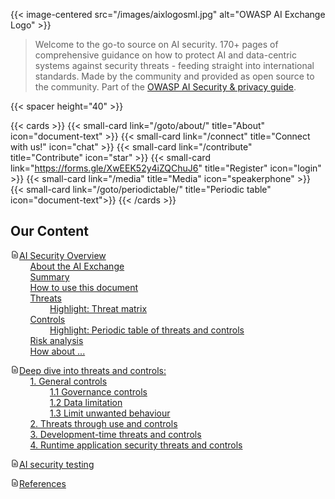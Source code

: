 ---
---

{{< image-centered src="/images/aixlogosml.jpg" alt="OWASP AI Exchange Logo" >}}

>Welcome to the go-to source on AI security. 170+ pages of comprehensive guidance on how to protect AI and data-centric systems against security threats - feeding straight into international standards. Made by the community and provided as open source to the community. Part of the [OWASP AI Security & privacy guide](https://owasp.org/www-project-ai-security-and-privacy-guide/).

{{< spacer height="40" >}}

{{< cards >}}
    {{< small-card link="/goto/about/" title="About" icon="document-text" >}}
    {{< small-card link="/connect" title="Connect with us!" icon="chat" >}}
    {{< small-card link="/contribute" title="Contribute" icon="star" >}}
    {{< small-card link="https://forms.gle/XwEEK52y4iZQChuJ6" title="Register" icon="login" >}}
    {{< small-card link="/media" title="Media" icon="speakerphone" >}}
    {{< small-card link="/goto/periodictable/" title="Periodic table" icon="document-text">}}
{{< /cards >}}

## Our Content

<svg width="1em" height="1em" xmlns="http://www.w3.org/2000/svg" fill="none" viewBox="0 0 24 24" stroke-width="2" stroke="currentcolor" aria-hidden="true"><path stroke-linecap="round" stroke-linejoin="round" d="M9 12h6m-6 4h6m2 5H7a2 2 0 01-2-2V5a2 2 0 012-2h5.586a1 1 0 01.707.293l5.414 5.414a1 1 0 01.293.707V19a2 2 0 01-2 2z"></path></svg>[AI Security Overview](docs/ai_security_overview/)  
&nbsp;&nbsp;&nbsp;&nbsp;&nbsp;&nbsp;&nbsp;&nbsp;[About the AI Exchange](https://owaspai.org/goto/about/)  
&nbsp;&nbsp;&nbsp;&nbsp;&nbsp;&nbsp;&nbsp;&nbsp;[Summary](https://owaspai.org/goto/summary/)  
&nbsp;&nbsp;&nbsp;&nbsp;&nbsp;&nbsp;&nbsp;&nbsp;[How to use this document](https://owaspai.org/goto/document/)  
&nbsp;&nbsp;&nbsp;&nbsp;&nbsp;&nbsp;&nbsp;&nbsp;[Threats](https://owaspai.org/goto/threatsoverview/)  
&nbsp;&nbsp;&nbsp;&nbsp;&nbsp;&nbsp;&nbsp;&nbsp;&nbsp;&nbsp;&nbsp;&nbsp;&nbsp;&nbsp;&nbsp;&nbsp;[Highlight: Threat matrix](https://owaspai.org/goto/aisecuritymatrix/)  
&nbsp;&nbsp;&nbsp;&nbsp;&nbsp;&nbsp;&nbsp;&nbsp;[Controls](https://owaspai.org/goto/controlsoverview/)  
&nbsp;&nbsp;&nbsp;&nbsp;&nbsp;&nbsp;&nbsp;&nbsp;&nbsp;&nbsp;&nbsp;&nbsp;&nbsp;&nbsp;&nbsp;&nbsp;[Highlight: Periodic table of threats and controls](https://owaspai.org/goto/periodictable/)  
&nbsp;&nbsp;&nbsp;&nbsp;&nbsp;&nbsp;&nbsp;&nbsp;[Risk analysis](https://owaspai.org/goto/riskanalysis/)  
&nbsp;&nbsp;&nbsp;&nbsp;&nbsp;&nbsp;&nbsp;&nbsp;[How about ...](https://owaspai.org/docs/ai_security_overview/#how-about-)  

<svg width="1em" height="1em" xmlns="http://www.w3.org/2000/svg" fill="none" viewBox="0 0 24 24" stroke-width="2" stroke="currentcolor" aria-hidden="true"><path stroke-linecap="round" stroke-linejoin="round" d="M9 12h6m-6 4h6m2 5H7a2 2 0 01-2-2V5a2 2 0 012-2h5.586a1 1 0 01.707.293l5.414 5.414a1 1 0 01.293.707V19a2 2 0 01-2 2z"></path></svg>[Deep dive into threats and controls:](https://owaspai.org/goto/navigator/)  
&nbsp;&nbsp;&nbsp;&nbsp;&nbsp;&nbsp;&nbsp;&nbsp;[1. General controls](/docs/1_general_controls)  
&nbsp;&nbsp;&nbsp;&nbsp;&nbsp;&nbsp;&nbsp;&nbsp;&nbsp;&nbsp;&nbsp;&nbsp;&nbsp;&nbsp;&nbsp;&nbsp;[1.1 Governance controls](https://owaspai.org/goto/governancecontrols/)  
&nbsp;&nbsp;&nbsp;&nbsp;&nbsp;&nbsp;&nbsp;&nbsp;&nbsp;&nbsp;&nbsp;&nbsp;&nbsp;&nbsp;&nbsp;&nbsp;[1.2 Data limitation](https://owaspai.org/goto/datalimit/)  
&nbsp;&nbsp;&nbsp;&nbsp;&nbsp;&nbsp;&nbsp;&nbsp;&nbsp;&nbsp;&nbsp;&nbsp;&nbsp;&nbsp;&nbsp;&nbsp;[1.3 Limit unwanted behaviour](https://owaspai.org/goto/limitunwanted/)  
&nbsp;&nbsp;&nbsp;&nbsp;&nbsp;&nbsp;&nbsp;&nbsp;[2. Threats through use and controls](/docs/2_threats_through_use/)  
&nbsp;&nbsp;&nbsp;&nbsp;&nbsp;&nbsp;&nbsp;&nbsp;[3. Development-time threats and controls](/docs/3_development_time_threats/)  
&nbsp;&nbsp;&nbsp;&nbsp;&nbsp;&nbsp;&nbsp;&nbsp;[4. Runtime application security threats and controls](/docs/4_runtime_application_security_threats/)  

<svg width="1em" height="1em" xmlns="http://www.w3.org/2000/svg" fill="none" viewBox="0 0 24 24" stroke-width="2" stroke="currentcolor" aria-hidden="true"><path stroke-linecap="round" stroke-linejoin="round" d="M9 12h6m-6 4h6m2 5H7a2 2 0 01-2-2V5a2 2 0 012-2h5.586a1 1 0 01.707.293l5.414 5.414a1 1 0 01.293.707V19a2 2 0 01-2 2z"></path></svg>[AI security testing](/docs/5_testing/)  

<svg width="1em" height="1em" xmlns="http://www.w3.org/2000/svg" fill="none" viewBox="0 0 24 24" stroke-width="2" stroke="currentcolor" aria-hidden="true"><path stroke-linecap="round" stroke-linejoin="round" d="M9 12h6m-6 4h6m2 5H7a2 2 0 01-2-2V5a2 2 0 012-2h5.586a1 1 0 01.707.293l5.414 5.414a1 1 0 01.293.707V19a2 2 0 01-2 2z"></path></svg>[References](/docs/ai_security_references/)  

